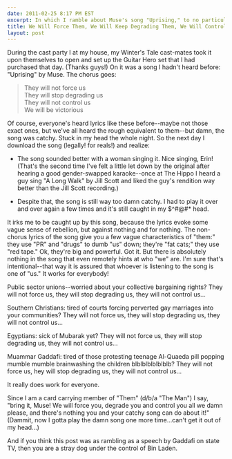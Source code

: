 ```yaml
---
date: 2011-02-25 8:17 PM EST
excerpt: In which I ramble about Muse's song "Uprising," to no particular purpose.
title: We Will Force Them, We Will Keep Degrading Them, We Will Control Them...
layout: post
---
```


During the cast party I at my house, my Winter's Tale cast-mates took it upon themselves to open and set up the Guitar Hero set that I had purchased that day.  (Thanks guys!)  On it was a song I hadn't heard before: "Uprising" by Muse.  The chorus goes:

> They will not force us  
> They will stop degrading us  
> They will not control us  
> We will be victorious  
  
Of course, everyone's heard lyrics like these before--maybe not those exact ones, but we've all heard the rough equivalent to them--but damn, the song was catchy. Stuck in my head the whole night.  So the next day I download the song (legally!  for reals!) and realize:

* The song sounded better with a woman singing it. Nice singing, Erin!  (That's the second time I've felt a little let down by the original after hearing a good gender-swapped karaoke--once at The Hippo I heard a guy sing "A Long Walk" by Jill Scott and liked the guy's rendition way better than the Jill Scott recording.)

* Despite that, the song is still way too damn catchy.  I had to play it over and over again a few times and it's still caught in my $^#@#* head.

It irks me to be caught up by this song, because the lyrics evoke some vague sense of rebellion, but against nothing and for nothing.  The non-chorus lyrics of the song give you a few vague characteristics of "them:" they use "PR" and "drugs" to dumb "us" down; they're "fat cats;" they use "red tape."  Ok, they're big and powerful.  Got it.  But there is absolutely nothing in the song that even remotely hints at who "we" are.  I'm sure that's intentional--that way it is assured that whoever is listening to the song is one of "us."  It works for everybody! 

Public sector unions--worried about your collective bargaining rights? They will not force us, they will stop degrading us, they will not control us...

Southern Christians: tired of courts forcing perverted gay marriages into your communities? They will not force us, they will stop degrading us, they will not control us...


Egyptians: sick of Mubarak yet? They will not force us, they will stop degrading us, they will not control us...

Muammar Gaddafi: tired of those protesting teenage Al-Quaeda pill popping mumble mumble brainwashing the children blblblblblblblb? They will not force us, hey will stop degrading us, they will not control us...

It really does work for everyone.

Since I am a card carrying member of "Them" (d/b/a "The Man") I say, "bring it, Muse!  We will force you, degrade you and control you all we damn please, and there's nothing you and your catchy song can do about it!" (Dammit, now I gotta play the damn song one more time...can't get it out of my head...)

And if you think this post was as rambling as a speech by Gaddafi on state TV, then you are a stray dog under the control of Bin Laden.
